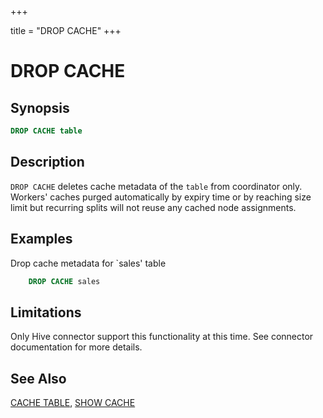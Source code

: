 +++

title = "DROP CACHE"
+++

DROP CACHE
==========

Synopsis
--------

``` sql
DROP CACHE table
```

Description
-----------

`DROP CACHE` deletes cache metadata of the `table` from coordinator only. Workers' caches purged automatically by expiry time 
or by reaching size limit but recurring splits will not reuse any cached node assignments.

Examples
--------

Drop cache metadata for `sales' table
 
```sql 
    DROP CACHE sales
```

Limitations
-----------

Only Hive connector support this functionality at this time. See connector documentation for more details.

See Also
--------

[CACHE TABLE](./cache-table.html), [SHOW CACHE](./show-cache.html)

